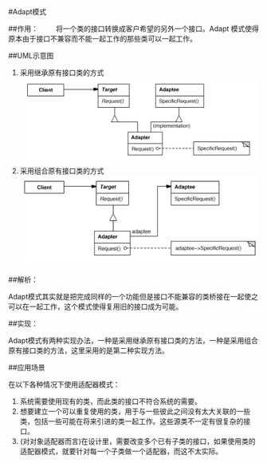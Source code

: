 #Adapt模式

##作用：
　　
将一个类的接口转换成客户希望的另外一个接口。Adapt 模式使得原本由于接口不兼容而不能一起工作的那些类可以一起工作。

##UML示意图
1. 采用继承原有接口类的方式
![采用继承原有接口类的方式](./uml1.png)
2. 采用组合原有接口类的方式
![采用组合原有接口类的方式](./uml2.png)

##解析：

Adapt模式其实就是把完成同样的一个功能但是接口不能兼容的类桥接在一起使之可以在一起工作，这个模式使得复用旧的接口成为可能。

##实现：

Adapt模式有两种实现办法，一种是采用继承原有接口类的方法，一种是采用组合原有接口类的方法，这里采用的是第二种实现方法。

##应用场景

在以下各种情况下使用适配器模式：

1. 系统需要使用现有的类，而此类的接口不符合系统的需要。
2. 想要建立一个可以重复使用的类，用于与一些彼此之间没有太大关联的一些类，包括一些可能在将来引进的类一起工作。这些源类不一定有很复杂的接口。
3. (对对象适配器而言)在设计里，需要改变多个已有子类的接口，如果使用类的适配器模式，就要针对每一个子类做一个适配器，而这不太实际。